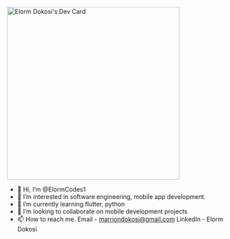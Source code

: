 <a href="https://app.daily.dev/ElormCodes1"><img src="https://api.daily.dev/devcards/7d78fca4d3734dc4a406a1eae94a4bb6.png?r=mbz" width="400" alt="Elorm Dokosi's Dev Card"/></a>
- 👋 Hi, I’m @ElormCodes1
- 👀 I’m interested in software engineering, mobile app development. 
- 🌱 I’m currently learning flutter, python 
- 💞️ I’m looking to collaborate on mobile development projects 
- 📫 How to reach me. Email - marriondokosi@gmail.com LinkedIn - Elorm Dokosi

<!---
ElormCodes1/ElormCodes1 is a ✨ special ✨ repository because its `README.md` (this file) appears on your GitHub profile.
You can click the Preview link to take a look at your changes.
--->

